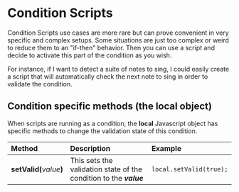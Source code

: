 # Condition Scripts

Condition Scripts use cases are more rare but can prove convenient in very specific and complex setups. Some situations are just too complex or weird to reduce them to an "if-then" behavior. Then you can use a script and decide to activate this part of the condition as you wish.

For instance, if I want to detect a suite of notes to sing, I could easily create a script that will automatically check the next note to sing in order to validate the condition.

## Condition specific methods \(the local object\)

When scripts are running as a condition, the **local** Javascript object has specific methods to change the validation state of this condition.

| Method | Description | Example |
| :--- | :--- | :--- |
| **setValid\(**_value_**\)** | This sets the validation state of the condition to the _**value**_ | `local.setValid(true);` |

